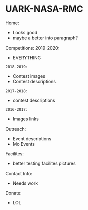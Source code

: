 # UARK-NASA-RMC
Home:
- Looks good 
- maybe a better into paragraph? 

Competitions:
   2019-2020:
   - EVERYTHING

    2018-2019:
   - Contest images
   - Contest descriptions

    2017-2018:
   - contest descriptions

    2016-2017:
   - Images links

Outreach:
- Event descriptions
- Mo Events

Facilites:
- better testing facilites pictures

Contact Info:
- Needs work

Donate:
- LOL
